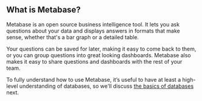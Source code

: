 ## What is Metabase?
Metabase is an open source business intelligence tool. It lets you ask questions about your data and displays answers in formats that make sense, whether that's a bar graph or a detailed table.  

Your questions can be saved for later, making it easy to come back to them, or you can group questions into great looking dashboards. Metabase also makes it easy to share questions and dashboards with the rest of your team. 

To fully understand how to use Metabase, it’s useful to have at least a high-level understanding of databases, so we'll discuss [the basics of databases](02-database-basics.md) next.
